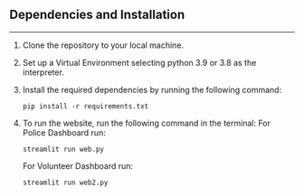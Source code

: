 ## Dependencies and Installation
----------------------------

1. Clone the repository to your local machine.

2. Set up a Virtual Environment selecting python 3.9 or 3.8 as the interpreter. 

3. Install the required dependencies by running the following command:
   ```
   pip install -r requirements.txt
   ```

4. To run the website, run the following command in the terminal:
   For Police Dashboard run:
   ```
   streamlit run web.py
   ```
   For Volunteer Dashboard run:
   ```
   streamlit run web2.py
   ```
